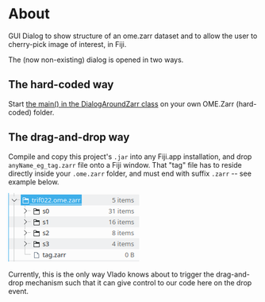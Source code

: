# About
GUI Dialog to show structure of an ome.zarr dataset and to allow the user to
cherry-pick image of interest, in Fiji.

The (now non-existing) dialog is opened in two ways.

## The hard-coded way
Start [the main() in the DialogAroundZarr class](https://github.com/xulman/ome-zarr-fiji-ui/blob/d479aaa9cff2ecff637f7f5184b19ed581e6983a/src/main/java/sc/fiji/ome/zarr/fiji/ui/DialogAroundZarr.java#L25)
on your own OME.Zarr (hard-coded) folder.

## The drag-and-drop way
Compile and copy this project's `.jar` into any Fiji.app installation, and drop
`anyName_eg_tag.zarr` file onto a Fiji window. That "tag" file has to reside
directly inside your `.ome.zarr` folder, and must end with suffix `.zarr`
-- see example below.


![fake tag.zarr for the drag&drop mechanism](doc/imgs/tar_zarr.png)

Currently, this is the only way Vlado knows about to trigger the drag-and-drop
mechanism such that it can give control to our code here on the drop event.
